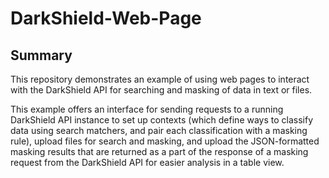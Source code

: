 # DarkShield-Web-Page

## Summary
This repository demonstrates an example of using web pages to interact with the DarkShield API for searching and masking of data in text or files.

This example offers an interface for sending requests to a running DarkShield API instance to set up contexts (which define ways to classify data
using search matchers, and pair each classification with a masking rule), upload files for search and masking, and upload the JSON-formatted masking results
that are returned as a part of the response of a masking request from the DarkShield API for easier analysis in a table view.
